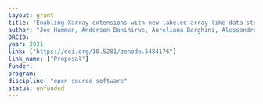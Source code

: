 ```yaml
---
layout: grant
title: "Enabling Xarray extensions with new labeled array-like data structures"
author: "Joe Hamman, Anderson Banihirwe, Aureliana Barghini, Alessandro Amici, Stephan Hoyer, Deepak Cherian"
ORCID: 
year: 2021
link: ["https://doi.org/10.5281/zenodo.5484176"]
link_name: ["Proposal"]
funder: 
program: 
discipline: "open source software"
status: unfunded
---
```

